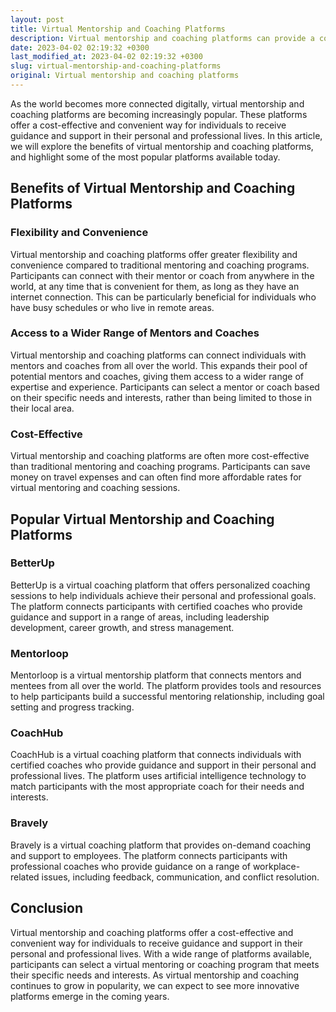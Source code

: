 ```yaml
---
layout: post
title: Virtual Mentorship and Coaching Platforms
description: Virtual mentorship and coaching platforms can provide a cost-effective and convenient way for individuals to receive guidance and support in their personal and professional lives.
date: 2023-04-02 02:19:32 +0300
last_modified_at: 2023-04-02 02:19:32 +0300
slug: virtual-mentorship-and-coaching-platforms
original: Virtual mentorship and coaching platforms
---
```

As the world becomes more connected digitally, virtual mentorship and coaching platforms are becoming increasingly popular. These platforms offer a cost-effective and convenient way for individuals to receive guidance and support in their personal and professional lives. In this article, we will explore the benefits of virtual mentorship and coaching platforms, and highlight some of the most popular platforms available today.

## Benefits of Virtual Mentorship and Coaching Platforms

### Flexibility and Convenience

Virtual mentorship and coaching platforms offer greater flexibility and convenience compared to traditional mentoring and coaching programs. Participants can connect with their mentor or coach from anywhere in the world, at any time that is convenient for them, as long as they have an internet connection. This can be particularly beneficial for individuals who have busy schedules or who live in remote areas.

### Access to a Wider Range of Mentors and Coaches

Virtual mentorship and coaching platforms can connect individuals with mentors and coaches from all over the world. This expands their pool of potential mentors and coaches, giving them access to a wider range of expertise and experience. Participants can select a mentor or coach based on their specific needs and interests, rather than being limited to those in their local area.

### Cost-Effective

Virtual mentorship and coaching platforms are often more cost-effective than traditional mentoring and coaching programs. Participants can save money on travel expenses and can often find more affordable rates for virtual mentoring and coaching sessions.

## Popular Virtual Mentorship and Coaching Platforms

### BetterUp

BetterUp is a virtual coaching platform that offers personalized coaching sessions to help individuals achieve their personal and professional goals. The platform connects participants with certified coaches who provide guidance and support in a range of areas, including leadership development, career growth, and stress management.

### Mentorloop

Mentorloop is a virtual mentorship platform that connects mentors and mentees from all over the world. The platform provides tools and resources to help participants build a successful mentoring relationship, including goal setting and progress tracking.

### CoachHub

CoachHub is a virtual coaching platform that connects individuals with certified coaches who provide guidance and support in their personal and professional lives. The platform uses artificial intelligence technology to match participants with the most appropriate coach for their needs and interests.

### Bravely

Bravely is a virtual coaching platform that provides on-demand coaching and support to employees. The platform connects participants with professional coaches who provide guidance on a range of workplace-related issues, including feedback, communication, and conflict resolution.

## Conclusion

Virtual mentorship and coaching platforms offer a cost-effective and convenient way for individuals to receive guidance and support in their personal and professional lives. With a wide range of platforms available, participants can select a virtual mentoring or coaching program that meets their specific needs and interests. As virtual mentorship and coaching continues to grow in popularity, we can expect to see more innovative platforms emerge in the coming years.